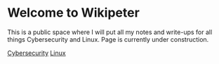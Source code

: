 # Welcome to Wikipeter
This is a public space where I will put all my notes and write-ups for all things Cybersecurity and Linux.
Page is currently under construction.

[Cybersecurity](Cybersecurity/Cybersecurity.md)
[Linux](Linux/Linux.md)
